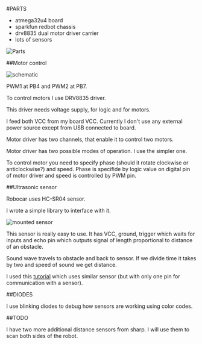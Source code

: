 #PARTS

 - atmega32u4 board
 - sparkfun redbot chassis
 - drv8835 dual motor driver carrier
 - lots of sensors

![Parts](http://i.imgur.com/P2JPmtV.jpg)

##Motor control

![schematic](http://botland.com.pl/img/p/851-6079.jpg)

PWM1 at PB4 and PWM2 at PB7.

To control motors I use DRV8835 driver.

This driver needs voltage supply, for logic and for motors.

I feed both VCC from my board VCC. Currently I don't use any
external power source except from USB connected to board.

Motor driver has two channels, that enable it to control two motors.

Motor driver has two possible modes of operation. I use the simpler one.

To control motor you need to specify phase (should it rotate clockwise or
anticlockwise?) and speed. Phase is specifide by logic value on digital
pin of motor driver and speed is controlled by PWM pin.


##Ultrasonic sensor

Robocar uses HC-SR04 sensor.

I wrote a simple library to interface with it.

![mounted sensor](http://i.imgur.com/35iVqjd.jpg) 

This sensor is really easy to use. It has VCC, ground, trigger which waits
for inputs and echo pin which outputs signal of length proportional to
distance of an obstacle.

Sound wave travels to obstacle and back to sensor. If we divide time it takes
by two and speed of sound we get distance.

I used this [tutorial](http://extremeelectronics.co.in/avr-tutorials/interfacing-ultrasonic-rangefinder-with-avr-mcus-%E2%80%93-avr-tutorial/)
which uses similar sensor (but with only one pin for communication with a sensor).

##DIODES

I use blinking diodes to debug how sensors are working using color codes.

##TODO

I have two more additional distance sensors from sharp. I will use them to scan both sides
of the robot.
